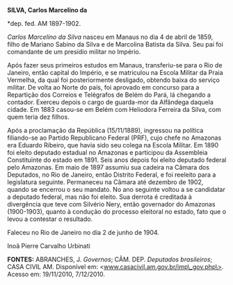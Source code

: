 **SILVA, Carlos Marcelino da**

\*dep. fed. AM 1897-1902.

*Carlos Marcelino da Silva* nasceu em Manaus no dia 4 de abril de 1859,
filho de Mariano Sabino da Silva e de Marcolina Batista da Silva. Seu
pai foi comandante de um presídio militar no Império.

Após fazer seus primeiros estudos em Manaus, transferiu-se para o Rio de
Janeiro, então capital do Império, e se matriculou na Escola Militar da
Praia Vermelha, da qual foi posteriormente desligado, obtendo baixa do
serviço militar. De volta ao Norte do país, foi aprovado em concurso
para a Repartição dos Correios e Telégrafos de Belém do Pará, lá
chegando a contador. Exerceu depois o cargo de guarda-mor da Alfândega
daquela cidade. Em 1883 casou-se em Belém com Heliodora Ferreira da
Silva, com quem teria dez filhos.

Após a proclamação da República (15/11/1889), ingressou na política
filiando-se ao Partido Republicano Federal (PRF), cujo chefe no Amazonas
era Eduardo Ribeiro, que havia sido seu colega na Escola Militar. Em
1890 foi eleito deputado estadual no Amazonas e participou da Assembleia
Constituinte do estado em 1891. Seis anos depois foi eleito deputado
federal pelo Amazonas. Em maio de 1897 assumiu sua cadeira na Câmara dos
Deputados, no Rio de Janeiro, então Distrito Federal, e foi reeleito
para a legislatura seguinte. Permaneceu na Câmara até dezembro de 1902,
quando se encerrou o seu mandato. No ano seguinte voltou a se candidatar
a deputado federal, mas não foi eleito. Sua derrota é creditada à
divergência que teve com Silvério Nery, então governador do Amazonas
(1900-1903), quanto à condução do processo eleitoral no estado, fato que
o levou a contestar o resultado.

Faleceu no Rio de Janeiro no dia 2 de junho de 1904.

Inoã Pierre Carvalho Urbinati

**FONTES:** ABRANCHES, J. *Governos*; CÂM. DEP. *Deputados brasileiros*;
CASA CIVIL AM. Disponível em: \<www.casacivil.am.gov.br/imp\_gov.php\>.
Acesso em: 19/11/2010, 7/12/2010.
